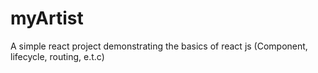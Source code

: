 # myArtist
A simple react project demonstrating the basics of react js (Component, lifecycle, routing, e.t.c)
